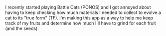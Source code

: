 I recently started playing Battle Cats (PONOS) and I got annoyed about having to keep checking how much materials I needed to collect to evolve a cat to its "true form" (TF). I'm making this app as a way to help me keep track of my fruits and determine how much I'll have to grind for each fruit (and the seeds).